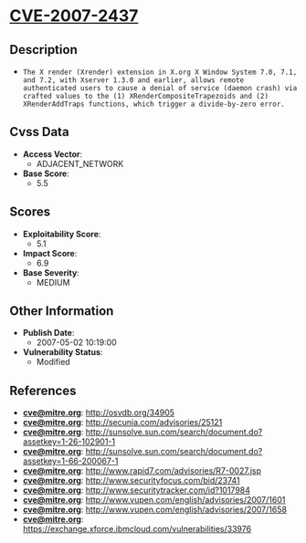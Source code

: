 
# [CVE-2007-2437](https://cve.mitre.org/cgi-bin/cvename.cgi?name=CVE-2007-2437)

## Description

- `The X render (Xrender) extension in X.org X Window System 7.0, 7.1, and 7.2, with Xserver 1.3.0 and earlier, allows remote authenticated users to cause a denial of service (daemon crash) via crafted values to the (1) XRenderCompositeTrapezoids and (2) XRenderAddTraps functions, which trigger a divide-by-zero error.`

## Cvss Data

- **Access Vector**:
  - ADJACENT_NETWORK
- **Base Score**:
  - 5.5

## Scores

- **Exploitability Score**:
  - 5.1
- **Impact Score**:
  - 6.9
- **Base Severity**:
  - MEDIUM

## Other Information

- **Publish Date**:
  - 2007-05-02 10:19:00
- **Vulnerability Status**:
  - Modified

## References

- **cve@mitre.org**: http://osvdb.org/34905
- **cve@mitre.org**: http://secunia.com/advisories/25121
- **cve@mitre.org**: http://sunsolve.sun.com/search/document.do?assetkey=1-26-102901-1
- **cve@mitre.org**: http://sunsolve.sun.com/search/document.do?assetkey=1-66-200067-1
- **cve@mitre.org**: http://www.rapid7.com/advisories/R7-0027.jsp
- **cve@mitre.org**: http://www.securityfocus.com/bid/23741
- **cve@mitre.org**: http://www.securitytracker.com/id?1017984
- **cve@mitre.org**: http://www.vupen.com/english/advisories/2007/1601
- **cve@mitre.org**: http://www.vupen.com/english/advisories/2007/1658
- **cve@mitre.org**: https://exchange.xforce.ibmcloud.com/vulnerabilities/33976
